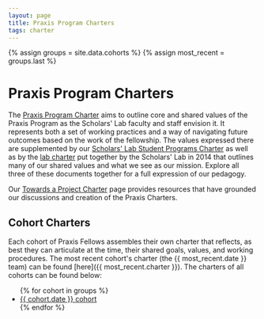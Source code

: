 ```yaml
---
layout: page
title: Praxis Program Charters
tags: charter
---
```


{% assign groups = site.data.cohorts %}
{% assign most_recent = groups.last %}

# Praxis Program Charters

The [Praxis Program Charter](/praxis-program-charter) aims to outline core and shared values of the Praxis Program as the Scholars' Lab faculty and staff envision it. It represents both a set of working practices and a way of navigating future outcomes based on the work of the fellowship. The values expressed there are supplemented by our [Scholars' Lab Student Programs Charter](http://scholarslab.org/student-programs-charter) as well as by the <a href="http://scholarslab.org/about/charter/">lab charter</a> put together by the Scholars' Lab in 2014 that outlines many of our shared values and what we see as our mission. Explore all three of these documents together for a full expression of our pedagogy.

Our [Towards a Project Charter](/resources/toward-a-project-charter/) page provides resources that have grounded our discussions and creation of the Praxis Charters.

## Cohort Charters

Each cohort of Praxis Fellows assembles their own charter that reflects, as best they can articulate at the time, their shared goals, values, and working procedures. The most recent cohort's charter (the {{ most_recent.date }} team) can be found [here]({{ most_recent.charter }}). The charters of all cohorts can be found below:

<ul>
{% for cohort in groups %}
<li><a href="{{ cohort.charter }}">{{ cohort.date }} cohort</a></li>
{% endfor %}
</ul>
